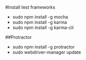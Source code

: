 #Install test frameworks

+ sudo npm install -g mocha
+ sudo npm install -g karma
+ sudo npm install -g karma-cli

##Protractor
+ sudo npm install -g protractor
+ sudo webdriver-manager update

